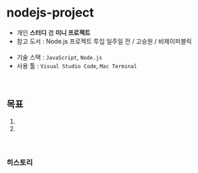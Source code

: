# nodejs-project

- 개인 **스터디** 겸 **미니 프로젝트**
- 참고 도서 : Node.js 프로젝트 투입 일주일 전 / 고승원 / 비제이퍼블릭<br/><br/>
- 기술 스택 : `JavaScript`, `Node.js`
- 사용 툴 : `Visual Studio Code`, `Mac Terminal`
  <br/>
  <br/>
  <br/>

## 목표

1.
2. <br/>
   <br/>
   <br/>

### 히스토리

